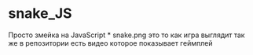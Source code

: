 # snake_JS
Просто змейка на JavaScript
*
snake.png это то как игра выглядит
так же в репозитории есть видео которое показывает геймплей
